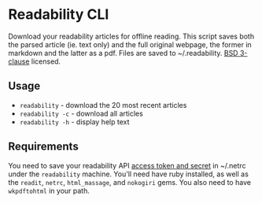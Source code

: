 Readability CLI
===============

Download your readability articles for offline reading. This script saves both
the parsed article (ie. text only) and the full original webpage, the former in
markdown and the latter as a pdf. Files are saved to ~/.readability. [BSD
3-clause][2] licensed.

Usage
-----

- `readability` - download the 20 most recent articles
- `readability -c` - download all articles
- `readability -h` - display help text

Requirements
------------

You need to save your readability API [access token and secret][1] in ~/.netrc
under the `readability` machine. You'll need have ruby installed, as well as
the `readit`, `netrc`, `html_massage`, and `nokogiri` gems. You also need to
have `wkpdftohtml` in your path.


[1]: http://www.readability.com/account/api
[2]: http://www.asayers.org/LICENCE

